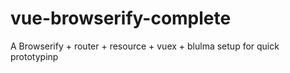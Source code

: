# vue-browserify-complete
A Browserify + router + resource + vuex + blulma setup for quick prototypinp
